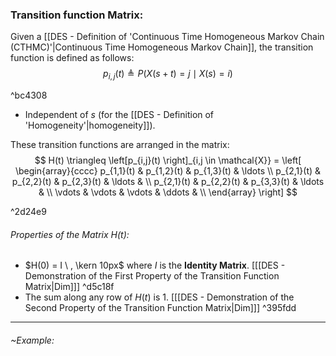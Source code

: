 ### Transition function Matrix:
Given a [[DES - Definition of 'Continuous Time Homogeneous Markov Chain (CTHMC)'|Continuous Time Homogeneous Markov Chain]], the transition function is defined as follows:
$$
p_{i,j}(t) \triangleq P(X(s+t) = j \mid X(s) = i)
$$

^bc4308

- Independent of $s$ (for the [[DES - Definition of 'Homogeneity'|homogeneity]]).

These transition functions are arranged in the matrix:
$$
H(t) \triangleq \left[p_{i,j}(t) \right]_{i,j \in \mathcal{X}} = 
\left[
\begin{array}{cccc}
	p_{1,1}(t) & p_{1,2}(t) & p_{1,3}(t) & \ldots \\
	p_{2,1}(t) & p_{2,2}(t) & p_{2,3}(t) & \ldots & \\
	p_{2,1}(t) & p_{2,2}(t) & p_{3,3}(t)  & \ldots & \\
	\vdots & \vdots & \vdots & \ddots & \\
\end{array}
\right]
$$

^2d24e9

###### Properties of the Matrix $H(t)$:
- $H(0) = I \ , \kern 10px$ where $I$ is the **Identity Matrix**. \[[[DES - Demonstration of the First Property of the Transition Function Matrix|Dim]]\] ^d5c18f
- The sum along any row of $H(t)$ is $1$. \[[[DES - Demonstration of the Second Property of the Transition Function Matrix|Dim]]\] ^395fdd
---
###### ~Example: